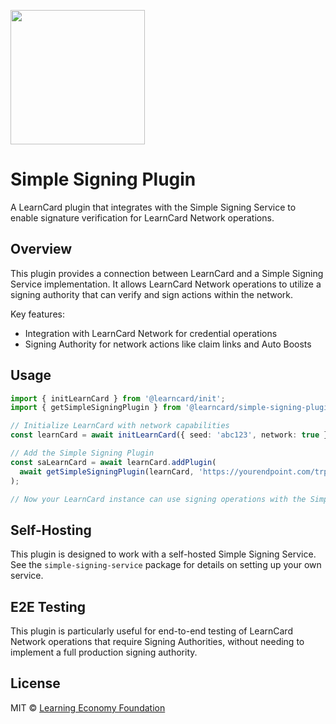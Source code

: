 [<img src="https://user-images.githubusercontent.com/2185016/190510561-294db809-09fd-4771-9749-6c0e0f4144fd.png" width="215"/>](https://learncard.com)

# Simple Signing Plugin

A LearnCard plugin that integrates with the Simple Signing Service to enable signature verification for LearnCard Network operations.

## Overview

This plugin provides a connection between LearnCard and a Simple Signing Service implementation. It allows LearnCard Network operations to utilize a signing authority that can verify and sign actions within the network.

Key features:
- Integration with LearnCard Network for credential operations
- Signing Authority for network actions like claim links and Auto Boosts

## Usage

```typescript
import { initLearnCard } from '@learncard/init';
import { getSimpleSigningPlugin } from '@learncard/simple-signing-plugin';

// Initialize LearnCard with network capabilities
const learnCard = await initLearnCard({ seed: 'abc123', network: true });

// Add the Simple Signing Plugin
const saLearnCard = await learnCard.addPlugin(
  await getSimpleSigningPlugin(learnCard, 'https://yourendpoint.com/trpc')
);

// Now your LearnCard instance can use signing operations with the Simple Signing Service
```

## Self-Hosting

This plugin is designed to work with a self-hosted Simple Signing Service. See the `simple-signing-service` package for details on setting up your own service.

## E2E Testing

This plugin is particularly useful for end-to-end testing of LearnCard Network operations that require Signing Authorities, without needing to implement a full production signing authority.

## License

MIT © [Learning Economy Foundation](https://github.com/Learning-Economy-Foundation)
